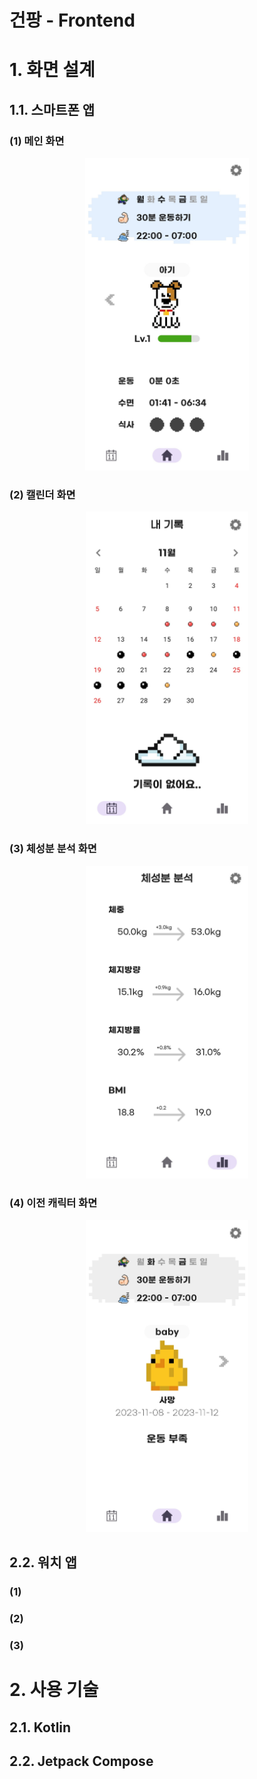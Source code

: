# 건팡 - Frontend

# 1. 화면 설계
## 1.1. 스마트폰 앱
### (1) 메인 화면

<div align="center">
    <img src="./image/my_home.jpg" height ="500px"/>
</div> 

### (2) 캘린더 화면

<div align="center">
    <img src="./image/my_calendar.jpg" height ="500px"/>
</div> 

### (3) 체성분 분석 화면

<div align="center">
    <img src="./image/my_body.jpg" height ="500px"/>
</div> 

### (4) 이전 캐릭터 화면

<div align="center">
    <img src="./image/my_prev_character.jpg"" height ="500px"/>
</div> 

## 2.2. 워치 앱
### (1)
### (2)
### (3)

# 2. 사용 기술
## 2.1. Kotlin

## 2.2. Jetpack Compose

